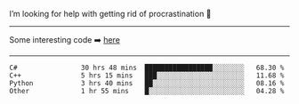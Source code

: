 I’m looking for help with getting rid of procrastination 🤔

-----

Some interesting code :arrow_right: [here](https://github.com/zhen8838/playground)

-----

<!--START_SECTION:waka-->

```text
C#                30 hrs 48 mins  █████████████████░░░░░░░░   68.30 %
C++               5 hrs 15 mins   ███░░░░░░░░░░░░░░░░░░░░░░   11.68 %
Python            3 hrs 40 mins   ██░░░░░░░░░░░░░░░░░░░░░░░   08.16 %
Other             1 hr 55 mins    █░░░░░░░░░░░░░░░░░░░░░░░░   04.28 %
```

<!--END_SECTION:waka-->

<!--
**zhen8838/zhen8838** is a ✨ _special_ ✨ repository because its `README.md` (this file) appears on your GitHub profile.

Here are some ideas to get you started:

- 🔭 I’m currently working on ...
- 🌱 I’m currently learning ...
- 👯 I’m looking to collaborate on ...
 ...
- 💬 Ask me about ...
- 📫 How to reach me: ...
- 😄 Pronouns: ...
- ⚡ Fun fact: ...
-->
